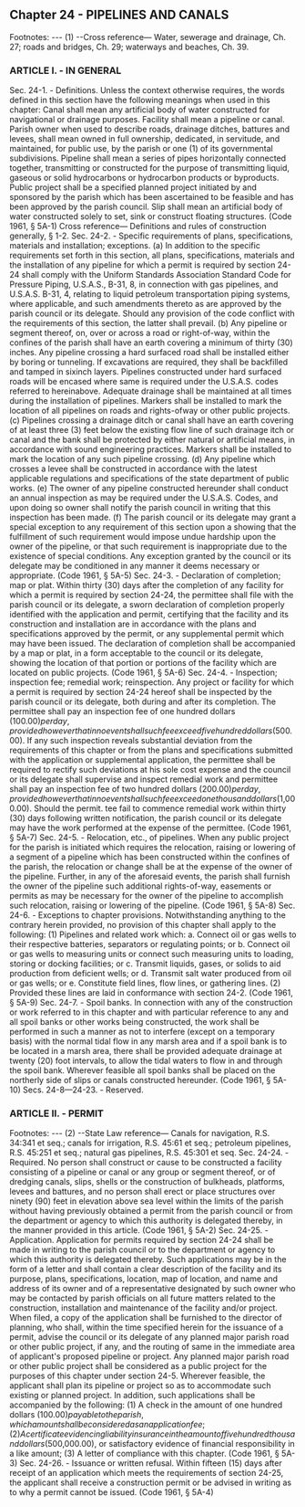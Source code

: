 ## Chapter 24 - PIPELINES AND CANALS
Footnotes:
--- (1) --Cross reference— Water, sewerage and drainage, Ch. 27; roads and bridges, Ch. 29; waterways and beaches,
Ch. 39.
### ARTICLE I. - IN GENERAL
Sec. 24-1. - Definitions.
Unless the context otherwise requires, the words defined in this section have the following meanings when used
in this chapter:
Canal shall mean any artificial body of water constructed for navigational or drainage purposes.
Facility shall mean a pipeline or canal.
Parish owner when used to describe roads, drainage ditches, battures and levees, shall mean owned in full
ownership, dedicated, in servitude, and maintained, for public use, by the parish or one (1) of its governmental
subdivisions.
Pipeline shall mean a series of pipes horizontally connected together, transmitting or constructed for the purpose
of transmitting liquid, gaseous or solid hydrocarbons or hydrocarbon products or byproducts.
Public project shall be a specified planned project initiated by and sponsored by the parish which has been
ascertained to be feasible and has been approved by the parish council.
Slip shall mean an artificial body of water constructed solely to set, sink or construct floating structures.
(Code 1961, § 5A-1)
Cross reference— Definitions and rules of construction generally, § 1-2.
Sec. 24-2. - Specific requirements of plans, specifications, materials and installation; exceptions.
(a)
In addition to the specific requirements set forth in this section, all plans, specifications, materials and the
installation of any pipeline for which a permit is required by section 24-24 shall comply with the Uniform
Standards Association Standard Code for Pressure Piping, U.S.A.S., B-31, 8, in connection with gas pipelines,
and U.S.A.S. B-31, 4, relating to liquid petroleum transportation piping systems, where applicable, and such
amendments thereto as are approved by the parish council or its delegate. Should any provision of the code
conflict with the requirements of this section, the latter shall prevail.
(b)
Any pipeline or segment thereof, on, over or across a road or right-of-way, within the confines of the parish shall
have an earth covering a minimum of thirty (30) inches. Any pipeline crossing a hard surfaced road shall be
installed either by boring or tunneling. If excavations are required, they shall be backfilled and tamped in sixinch layers. Pipelines constructed under hard surfaced roads will be encased where same is required under the
U.S.A.S. codes referred to hereinabove. Adequate drainage shall be maintained at all times during the
installation of pipelines. Markers shall be installed to mark the location of all pipelines on roads and rights-ofway or other public projects.
(c)
Pipelines crossing a drainage ditch or canal shall have an earth covering of at least three (3) feet below the
existing flow line of such drainage itch or canal and the bank shall be protected by either natural or artificial
means, in accordance with sound engineering practices. Markers shall be installed to mark the location of any
such pipeline crossing.
(d)
Any pipeline which crosses a levee shall be constructed in accordance with the latest applicable regulations and
specifications of the state department of public works.
(e)
The owner of any pipeline constructed hereunder shall conduct an annual inspection as may be required under
the U.S.A.S. Codes, and upon doing so owner shall notify the parish council in writing that this inspection has
been made.
(f)
The parish council or its delegate may grant a special exception to any requirement of this section upon a
showing that the fulfillment of such requirement would impose undue hardship upon the owner of the pipeline,
or that such requirement is inappropriate due to the existence of special conditions. Any exception granted by
the council or its delegate may be conditioned in any manner it deems necessary or appropriate.
(Code 1961, § 5A-5)
Sec. 24-3. - Declaration of completion; map or plat.
Within thirty (30) days after the completion of any facility for which a permit is required by section 24-24, the
permittee shall file with the parish council or its delegate, a sworn declaration of completion properly identified
with the application and permit, certifying that the facility and its construction and installation are in accordance
with the plans and specifications approved by the permit, or any supplemental permit which may have been
issued. The declaration of completion shall be accompanied by a map or plat, in a form acceptable to the council
or its delegate, showing the location of that portion or portions of the facility which are located on public
projects.
(Code 1961, § 5A-6)
Sec. 24-4. - Inspection; inspection fee; remedial work; reinspection.
Any project or facility for which a permit is required by section 24-24 hereof shall be inspected by the parish
council or its delegate, both during and after its completion. The permittee shall pay an inspection fee of one
hundred dollars ($100.00) per day, provided however that in no event shall such fee exceed five hundred dollars
($500.00). If any such inspection reveals substantial deviation from the requirements of this chapter or from the
plans and specifications submitted with the application or supplemental application, the permittee shall be
required to rectify such deviations at his sole cost expense and the council or its delegate shall supervise and
inspect remedial work and permittee shall pay an inspection fee of two hundred dollars ($200.00) per day,
provided however that in no event shall such fee exceed one thousand dollars ($1,000.00). Should the permit. tee
fail to commence remedial work within thirty (30) days following written notification, the parish council or its
delegate may have the work performed at the expense of the permittee.
(Code 1961, § 5A-7)
Sec. 24-5. - Relocation, etc., of pipelines.
When any public project for the parish is initiated which requires the relocation, raising or lowering of a segment
of a pipeline which has been constructed within the confines of the parish, the relocation or change shall be at
the expense of the owner of the pipeline. Further, in any of the aforesaid events, the parish shall furnish the
owner of the pipeline such additional rights-of-way, easements or permits as may be necessary for the owner of
the pipeline to accomplish such relocation, raising or lowering of the pipeline.
(Code 1961, § 5A-8)
Sec. 24-6. - Exceptions to chapter provisions.
Notwithstanding anything to the contrary herein provided, no provision of this chapter shall apply to the
following:
(1)
Pipelines and related work which:
a.
Connect oil or gas wells to their respective batteries, separators or regulating points; or
b.
Connect oil or gas wells to measuring units or connect such measuring units to loading, storing or docking
facilities; or
c.
Transmit liquids, gases, or solids to aid production from deficient wells; or
d.
Transmit salt water produced from oil or gas wells; or
e.
Constitute field lines, flow lines, or gathering lines.
(2)
Provided these lines are laid in conformance with section 24-2.
(Code 1961, § 5A-9)
Sec. 24-7. - Spoil banks.
In connection with any of the construction or work referred to in this chapter and with particular reference to any
and all spoil banks or other works being constructed, the work shall be performed in such a manner as not to
interfere (except on a temporary basis) with the normal tidal flow in any marsh area and if a spoil bank is to be
located in a marsh area, there shall be provided adequate drainage at twenty (20) foot intervals, to allow the tidal
waters to flow in and through the spoil bank. Wherever feasible all spoil banks shall be placed on the northerly
side of slips or canals constructed hereunder.
(Code 1961, § 5A-10)
Secs. 24-8—24-23. - Reserved.
### ARTICLE II. - PERMIT
Footnotes:
--- (2) --State Law reference— Canals for navigation, R.S. 34:341 et seq.; canals for irrigation, R.S. 45:61 et seq.;
petroleum pipelines, R.S. 45:251 et seq.; natural gas pipelines, R.S. 45:301 et seq.
Sec. 24-24. - Required.
No person shall construct or cause to be constructed a facility consisting of a pipeline or canal or any group or
segment thereof, or of dredging canals, slips, shells or the construction of bulkheads, platforms, levees and
battures, and no person shall erect or place structures over ninety (90) feet in elevation above sea level within the
limits of the parish without having previously obtained a permit from the parish council or from the department
or agency to which this authority is delegated thereby, in the manner provided in this article.
(Code 1961, § 5A-2)
Sec. 24-25. - Application.
Application for permits required by section 24-24 shall be made in writing to the parish council or to the
department or agency to which this authority is delegated thereby. Such applications may be in the form of a
letter and shall contain a clear description of the facility and its purpose, plans, specifications, location, map of
location, and name and address of its owner and of a representative designated by such owner who may be
contacted by parish officials on all future matters related to the construction, installation and maintenance of the
facility and/or project. When filed, a copy of the application shall be furnished to the director of planning, who
shall, within the time specified herein for the issuance of a permit, advise the council or its delegate of any
planned major parish road or other public project, if any, and the routing of same in the immediate area of
applicant's proposed pipeline or project. Any planned major parish road or other public project shall be
considered as a public project for the purposes of this chapter under section 24-5. Wherever feasible, the
applicant shall plan its pipeline or project so as to accommodate such existing or planned project. In addition,
such applications shall be accompanied by the following:
(1)
A check in the amount of one hundred dollars ($100.00) payable to the parish, which amount shall be considered
as an application fee;
(2)
A certificate evidencing liability insurance in the amount of five hundred thousand dollars ($500,000.00), or
satisfactory evidence of financial responsibility in a like amount;
(3)
A letter of compliance with this chapter.
(Code 1961, § 5A-3)
Sec. 24-26. - Issuance or written refusal.
Within fifteen (15) days after receipt of an application which meets the requirements of section 24-25, the
applicant shall receive a construction permit or be advised in writing as to why a permit cannot be issued.
(Code 1961, § 5A-4)
